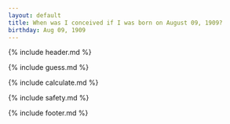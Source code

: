 ```yaml
---
layout: default
title: When was I conceived if I was born on August 09, 1909?
birthday: Aug 09, 1909
---
```


{% include header.md %}

{% include guess.md %}

{% include calculate.md %}

{% include safety.md %}

{% include footer.md %}



